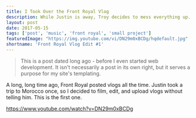 ```yaml
---
title: I Took Over the Front Royal Vlog
description: While Justin is away, Troy decides to mess everything up. Enjoy.
layout: post
date: 2017-05-15
tags: ['post', 'music', 'front royal', 'small project']
featuredImage: "https://img.youtube.com/vi/DN29m0xBCDg/hqdefault.jpg"
shortname: 'Front Royal Vlog Edit #1'
---
```

> This is a post dated long ago - before I even started web development. It isn't necessarily a post in its own right, but it serves a purpose for my site's templating.

A long, long time ago, Front Royal posted vlogs all the time. Justin took a trip to Morocco once, so I decided to film, edit, and upload vlogs without telling him. This is the first one.

https://www.youtube.com/watch?v=DN29m0xBCDg
